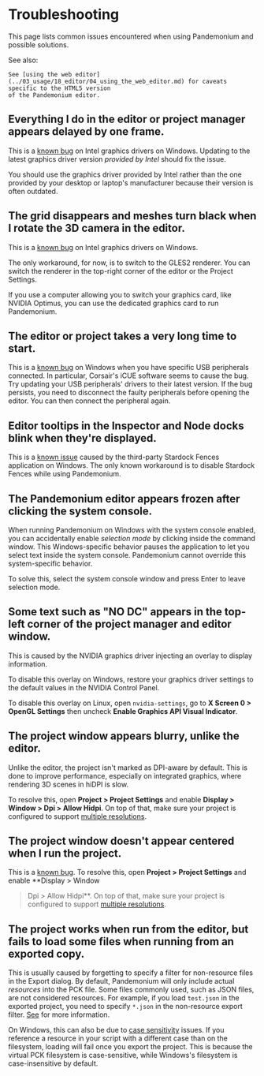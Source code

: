
# Troubleshooting

This page lists common issues encountered when using Pandemonium and possible solutions.

See also:

    See [using the web editor](../03_usage/18_editor/04_using_the_web_editor.md) for caveats specific to the HTML5 version
    of the Pandemonium editor.

## Everything I do in the editor or project manager appears delayed by one frame.

This is a [known bug](https://github.com/godotengine/godot/issues/23069) on
Intel graphics drivers on Windows. Updating to the latest graphics driver
version *provided by Intel* should fix the issue.

You should use the graphics driver provided by Intel rather than the one
provided by your desktop or laptop's manufacturer because their version is often
outdated.

## The grid disappears and meshes turn black when I rotate the 3D camera in the editor.

This is a [known bug](https://github.com/godotengine/godot/issues/30330) on
Intel graphics drivers on Windows.

The only workaround, for now, is to switch to the GLES2 renderer. You can switch
the renderer in the top-right corner of the editor or the Project Settings.

If you use a computer allowing you to switch your graphics card, like NVIDIA
Optimus, you can use the dedicated graphics card to run Pandemonium.

## The editor or project takes a very long time to start.

This is a [known bug](https://github.com/godotengine/godot/issues/20566) on
Windows when you have specific USB peripherals connected. In particular,
Corsair's iCUE software seems to cause the bug. Try updating your USB
peripherals' drivers to their latest version. If the bug persists, you need to
disconnect the faulty peripherals before opening the editor. You can then
connect the peripheral again.

## Editor tooltips in the Inspector and Node docks blink when they're displayed.

This is a [known issue](https://github.com/godotengine/godot/issues/32990)
caused by the third-party Stardock Fences application on Windows.
The only known workaround is to disable Stardock Fences while using Pandemonium.

## The Pandemonium editor appears frozen after clicking the system console.

When running Pandemonium on Windows with the system console enabled, you can
accidentally enable *selection mode* by clicking inside the command window. This
Windows-specific behavior pauses the application to let you select text inside
the system console. Pandemonium cannot override this system-specific behavior.

To solve this, select the system console window and press Enter to leave
selection mode.

## Some text such as "NO DC" appears in the top-left corner of the project manager and editor window.

This is caused by the NVIDIA graphics driver injecting an overlay to display information.

To disable this overlay on Windows, restore your graphics driver settings to the
default values in the NVIDIA Control Panel.

To disable this overlay on Linux, open `nvidia-settings`, go to **X Screen 0 >
OpenGL Settings** then uncheck **Enable Graphics API Visual Indicator**.

## The project window appears blurry, unlike the editor.

Unlike the editor, the project isn't marked as DPI-aware by default. This is
done to improve performance, especially on integrated graphics, where rendering
3D scenes in hiDPI is slow.

To resolve this, open **Project > Project Settings** and enable **Display >
Window > Dpi > Allow Hidpi**. On top of that, make sure your project is
configured to support [multiple resolutions](../03_usage/14_rendering/02_multiple_resolutions.md).

## The project window doesn't appear centered when I run the project.

This is a [known bug](https://github.com/godotengine/godot/issues/13017). To
resolve this, open **Project > Project Settings** and enable **Display > Window
> Dpi > Allow Hidpi**. On top of that, make sure your project is configured to
support [multiple resolutions](../03_usage/14_rendering/02_multiple_resolutions.md).

## The project works when run from the editor, but fails to load some files when running from an exported copy.

This is usually caused by forgetting to specify a filter for non-resource files
in the Export dialog. By default, Pandemonium will only include actual *resources*
into the PCK file. Some files commonly used, such as JSON files, are not
considered resources. For example, if you load `test.json` in the exported
project, you need to specify `*.json` in the non-resource export filter.
[See](../03_usage/20_export/02_exporting_projects.md#resource-options) for more information.

On Windows, this can also be due to
[case sensitivity](../03_usage/22_best_practices/11_project_organization.md#case-sensitivity)
issues. If you reference a resource
in your script with a different case than on the filesystem, loading will fail
once you export the project. This is because the virtual PCK filesystem is
case-sensitive, while Windows's filesystem is case-insensitive by default.
